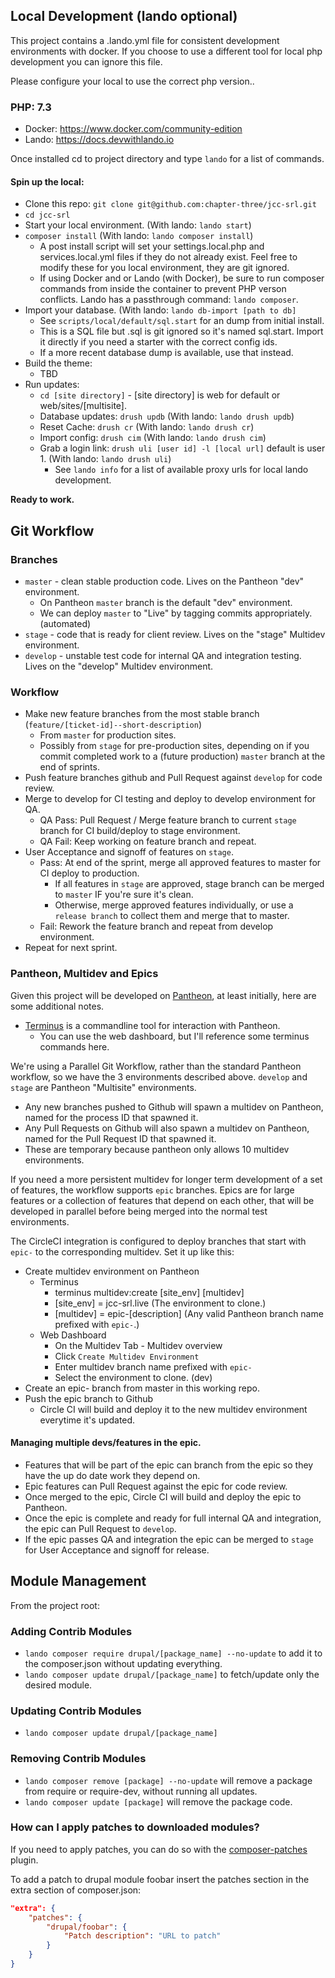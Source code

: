 ## Local Development (lando optional)

This project contains a .lando.yml file for consistent development environments with docker.
If you choose to use a different tool for local php development you can ignore this file.

Please configure your local to use the correct php version..

### PHP: 7.3

* Docker: https://www.docker.com/community-edition
* Lando: https://docs.devwithlando.io

Once installed cd to project directory and type `lando` for a list of commands.

#### Spin up the local:

 - Clone this repo: `git clone git@github.com:chapter-three/jcc-srl.git`
 - `cd jcc-srl`
 - Start your local environment. (With lando: `lando start`)
 - `composer install` (With lando: `lando composer install`)
   - A post install script will set your settings.local.php and services.local.yml files if they do not already exist. Feel free to modify these for you local environment, they are git ignored.
   - If using Docker and or Lando (with Docker), be sure to run composer commands from inside the container to prevent PHP verson conflicts. Lando has a passthrough command: `lando composer`.
 - Import your database. (With lando: `lando db-import [path to db]`
   - See `scripts/local/default/sql.start` for an dump from initial install.
   - This is a SQL file but .sql is git ignored so it's named sql.start. Import it directly if you need a starter with the correct config ids.
   - If a more recent database dump is available, use that instead.
 - Build the theme:
   - TBD
 - Run updates:
   - `cd [site directory]` - [site directory] is web for default or web/sites/[multisite].
   - Database updates: `drush updb` (With lando: `lando drush updb`)
   - Reset Cache: `drush cr` (With lando: `lando drush cr`)
   - Import config: `drush cim` (With lando: `lando drush cim`)
   - Grab a login link: `drush uli [user id] -l [local url]` default is user 1. (With lando: `lando drush uli`)
     - See `lando info` for a list of available proxy urls for local lando development.

**Ready to work.**


## Git Workflow

### Branches

 - `master` - clean stable production code. Lives on the Pantheon "dev" environment.
   - On Pantheon `master` branch is the default "dev" environment.
   - We can deploy `master` to "Live" by tagging commits appropriately. (automated)
 - `stage` - code that is ready for client review. Lives on the "stage" Multidev environment.
 - `develop` - unstable test code for internal QA and integration testing. Lives on the "develop" Multidev environment.

### Workflow

 - Make new feature branches from the most stable branch (`feature/[ticket-id]--short-description`)
   - From `master` for production sites.
   - Possibly from `stage` for pre-production sites, depending on if you commit completed work to a (future production) `master` branch at the end of sprints.
 - Push feature branches github and Pull Request against `develop` for code review.
 - Merge to develop for CI testing and deploy to develop environment for QA.
   - QA Pass: Pull Request / Merge feature branch to current `stage` branch for CI build/deploy to stage environment.
   - QA Fail: Keep working on feature branch and repeat.
 - User Acceptance and signoff of features on `stage`.
   - Pass: At end of the sprint, merge all approved features to master for CI deploy to production.
     - If all features in `stage` are approved, stage branch can be merged to `master` IF you're sure it's clean.
     - Otherwise, merge approved features individually, or use a `release branch` to collect them and merge that to master.
   - Fail: Rework the feature branch and repeat from develop environment.
 - Repeat for next sprint.

### Pantheon, Multidev and Epics

Given this project will be developed on [Pantheon](https://pantheon.io), at least initially, here are some additional notes.

 - [Terminus](https://pantheon.io/docs/terminus) is a commandline tool for interaction with Pantheon.
   - You can use the web dashboard, but I'll reference some terminus commands here.

We're using a Parallel Git Workflow, rather than the standard Pantheon workflow, so we have the 3 environments described above. `develop` and `stage` are Pantheon "Multisite" environments.

 - Any new branches pushed to Github will spawn a multidev on Pantheon, named for the process ID that spawned it.
 - Any Pull Requests on Github will also spawn a multidev on Pantheon, named for the Pull Request ID that spawned it.
 - These are temporary because pantheon only allows 10 multidev environments.

If you need a more persistent multidev for longer term development of a set of features, the workflow supports `epic` branches. Epics are for large features or a collection of features that depend on each other, that will be developed in parallel before being merged into the normal test environments.

The CircleCI integration is configured to deploy branches that start with `epic-` to the corresponding multidev. Set it up like this:

 - Create multidev environment on Pantheon
   - Terminus
     - terminus multidev:create [site_env] [multidev]
     - [site_env] = jcc-srl.live (The environment to clone.)
     - [multidev] = epic-[description] (Any valid Pantheon branch name prefixed with `epic-`.)
   - Web Dashboard
     - On the Multidev Tab - Multidev overview
     - Click `Create Multidev Environment`
     - Enter multidev branch name prefixed with `epic-`
     - Select the environment to clone. (dev)
 - Create an epic- branch from master in this working repo.
 - Push the epic branch to Github
   - Circle CI will build and deploy it to the new multidev environment everytime it's updated.


#### Managing multiple devs/features in the epic.

 - Features that will be part of the epic can branch from the epic so they have the up do date work they depend on.
 - Epic features can Pull Request against the epic for code review.
 - Once merged to the epic, Circle CI will build and deploy the epic to Pantheon.
 - Once the epic is complete and ready for full internal QA and integration, the epic can Pull Request to `develop`.
 - If the epic passes QA and integration the epic can be merged to `stage` for User Acceptance and signoff for release.


## Module Management

From the project root:

### Adding Contrib Modules

 - `lando composer require drupal/[package_name] --no-update` to add it to the composer.json without updating everything.
 - `lando composer update drupal/[package_name]` to fetch/update only the desired module.


### Updating Contrib Modules

 - `lando composer update drupal/[package_name]`


### Removing Contrib Modules

 - `lando composer remove [package] --no-update` will remove a package from require or require-dev, without running all updates.
 - `lando composer update [package]` will remove the package code.


### How can I apply patches to downloaded modules?

If you need to apply patches, you can do so with the
[composer-patches](https://github.com/cweagans/composer-patches) plugin.

To add a patch to drupal module foobar insert the patches section in the extra
section of composer.json:
```json
"extra": {
    "patches": {
        "drupal/foobar": {
            "Patch description": "URL to patch"
        }
    }
}
```


